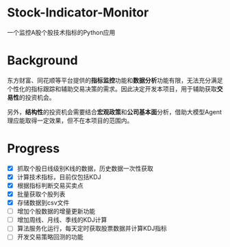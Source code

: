 # Stock-Indicator-Monitor

一个监控A股个股技术指标的Python应用

# Background
东方财富、同花顺等平台提供的**指标监控**功能和**数据分析**功能有限，无法充分满足个性化的指标跟踪和辅助交易决策的需求。因此决定开发本项目，用于辅助获取**交易性**的投资机会。

另外，**结构性**的投资机会需要结合**宏观政策**和**公司基本面**分析，借助大模型Agent理应能取得一定效果，但不在本项目的范围内。

# Progress
- [x] 抓取个股日线级别K线的数据，历史数据一次性获取
- [x] 计算技术指标，目前仅包括KDJ
- [x] 根据指标判断交易买卖点
- [x] 批量获取个股列表
- [x] 存储数据到csv文件
- [ ] 增加个股数据的增量更新功能
- [ ] 增加周线、月线、季线的KDJ计算
- [ ] 算法服务化运行，每天定时获取股票数据并计算KDJ指标
- [ ] 开发交易策略回测的功能
